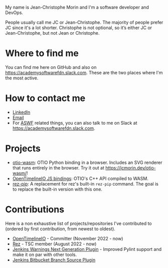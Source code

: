 My name is Jean-Christophe Morin and I'm a software developer and DevOps.

People usually call me JC or Jean-Christophe. The majority of people prefer JC since it's a lot shorter. Christophe is not optional, so it’s either JC or Jean-Christophe, but not Jean or Christophe.

# Where to find me
You can find me here on GitHub and also on https://academysoftwarefdn.slack.com. These are the two places where I'm the most active.

# How to contact me

* [LinkedIn](https://www.linkedin.com/in/jeanchristophemorin/)
* [Email](mailto:jean_christophe_morin@hotmail.com)
* For [ASWF](https://www.aswf.io/) related things, you can also talk to me on Slack at https://academysoftwarefdn.slack.com.

# Projects

* [otio-wasm](https://github.com/JeanChristopheMorinPerso/otio-wasm): OTIO Python binding in a browser. Includes an SVG renderer that runs entirely in the browser. Try it out at https://jcmorin.dev/otio-wasm/!
* [OpenTimelineIO JS bindings](https://github.com/JeanChristopheMorinPerso/OpenTimelineIO-JS-Bindings): OTIO's C++ API compiled to WASM.
* [rez-pip](https://github.com/JeanChristopheMorinPerso/OpenTimelineIO-JS-Bindings): A replacement for rez's built-in `rez-pip` command. The goal is to replace the built-in version with this one.

# Contributions

Here is a non exhaustive list of projects/repositories I've contributed to (ordered by first contribution, from newest to oldest).

* [OpenTimelineIO](https://github.com/AcademySoftwareFoundation/OpenTimelineIO) - Committer (November 2022 - now)
* [Rez](https://github.com/AcademySoftwareFoundation/OpenTimelineIO) - TSC member (August 2022 - now)
* [Jenkins Warnings Next Generation Plugin](https://github.com/jenkinsci/warnings-ng-plugin) - Improved Pylint support and make it on par with other tools.
* [Jenkins Bitbucket Branch Source Plugin](https://github.com/jenkinsci/bitbucket-branch-source-plugin)
